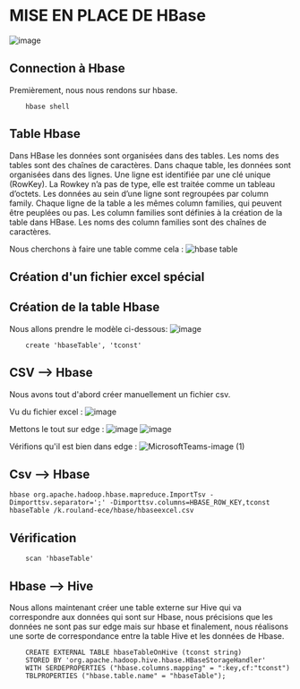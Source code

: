 # MISE EN PLACE DE HBase
![image](https://user-images.githubusercontent.com/71117842/147707253-9772cbb3-b5d8-4508-a018-8162d94e1b0c.png)

## Connection à Hbase
Premièrement, nous nous rendons sur hbase.
```
    hbase shell
```

## Table Hbase
Dans HBase les données sont organisées dans des tables. Les noms des tables sont des chaînes de caractères.
Dans chaque table, les données sont organisées dans des lignes. Une ligne est identifiée par une clé unique (RowKey). La Rowkey n’a pas de type, elle est traitée comme un tableau d’octets. Les données au sein d’une ligne sont regroupées par column family. Chaque ligne de la table a les mêmes column families, qui peuvent être peuplées ou pas. Les column families sont définies à la création de la table dans HBase. Les noms des column families sont des chaînes de caractères.

Nous cherchons à faire une table comme cela : 
![hbase table](https://user-images.githubusercontent.com/71653765/147701808-205d6bad-df65-4fb4-b0c9-86b7f6c97676.png)

## Création d'un fichier excel spécial


## Création de la table Hbase
Nous allons prendre le modèle ci-dessous:
![image](https://user-images.githubusercontent.com/71653765/147788673-a2af5a55-7c28-4828-bebf-38c8e57da042.png)

```
    create 'hbaseTable', 'tconst'
```

## CSV --> Hbase
Nous avons tout d'abord créer manuellement un fichier csv.

Vu du fichier excel : 
![image](https://user-images.githubusercontent.com/71653765/147789080-35789b58-334a-4e25-b25c-623739550926.png)

Mettons le tout sur edge :
![image](https://user-images.githubusercontent.com/71653765/147788860-cf26e5bb-7e24-4c16-9378-348204e4ae1a.png)
![image](https://user-images.githubusercontent.com/71653765/147789131-f96df1d7-f270-466d-9f10-fed857bb6ff4.png)

Vérifions qu'il est bien dans edge : 
![MicrosoftTeams-image (1)](https://user-images.githubusercontent.com/71653765/147788814-ac98bf99-e3b6-4075-899d-b487c1887311.png)

## Csv --> Hbase
```
hbase org.apache.hadoop.hbase.mapreduce.ImportTsv -Dimporttsv.separator=';' -Dimporttsv.columns=HBASE_ROW_KEY,tconst hbaseTable /k.rouland-ece/hbase/hbaseexcel.csv
```

## Vérification 
```
    scan 'hbaseTable'
```
## Hbase --> Hive
Nous allons maintenant créer une table externe sur Hive qui va correspondre aux données qui sont sur Hbase, nous précisions que les données ne sont pas sur edge mais sur hbase et finalement, nous réalisons une sorte de correspondance entre la table Hive et les données de Hbase.
```
    CREATE EXTERNAL TABLE hbaseTableOnHive (tconst string)
    STORED BY 'org.apache.hadoop.hive.hbase.HBaseStorageHandler'
    WITH SERDEPROPERTIES ("hbase.columns.mapping" = ":key,cf:"tconst")
    TBLPROPERTIES ("hbase.table.name" = "hbaseTable");
```

